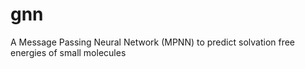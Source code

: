 # gnn
A Message Passing Neural Network (MPNN) to predict solvation free energies of small molecules
